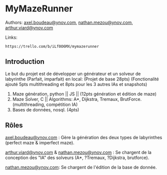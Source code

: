 # MyMazeRunner

Authors: axel.boudeau@ynov.com, nathan.mezou@ynov.com, arthur.viard@ynov.com

Links:

`https://trello.com/b/iLf0O6MX/mymazerunner`

## Introduction

Le but du projet est de développer un générateur et un solveur de labyrinthe (Parfait, imparfait) en local:
(Projet de base 28pts) (Fonctionalité ajouté 5pts multithreading et 8pts pour les 3 autres IAs et snapshots)

 1. Maze génération, python || JS || (12pts génération et édition de maze)
 2. Maze Solver, C || Algorithms: A*, Dijkstra, Tremaux, BrutForce. (multithreading, compétition IA)
 4. Bases de données, nosql. (4pts)

## Rôles

axel.boudeau@ynov.com : Gère la génération des deux types de labyrinthes (perfect maze & imperfect maze). 

arthur.viard@ynov.com & nathan.mezou@ynov.com : Se chargent de la conception des "IA" des solveurs (A*, ?Tremaux, ?Dijkstra, brutforce).

nathan.mezou@ynov.com: Se chargent de l'édition de la base de donnée.
